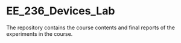 # EE_236_Devices_Lab
The repository contains the course contents and final reports of the experiments in the course.
